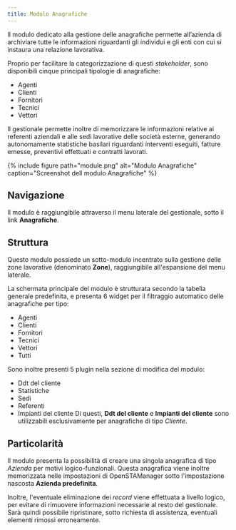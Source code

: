 ```yaml
---
title: Modulo Anagrafiche
---
```


Il modulo dedicato alla gestione delle anagrafiche permette all’azienda di archiviare tutte le informazioni riguardanti gli individui e gli enti con cui si instaura una relazione lavorativa.

Proprio per facilitare la categorizzazione di questi *stakeholder*, sono disponibili cinque principali tipologie di
anagrafiche:
 - Agenti
 - Clienti
 - Fornitori
 - Tecnici
 - Vettori

Il gestionale permette inoltre di memorizzare le informazioni relative ai referenti aziendali e alle sedi lavorative delle società esterne, generando autonomamente statistiche basilari riguardanti interventi eseguiti, fatture emesse, preventivi effettuati e contratti lavorati.

{% include figure path="module.png" alt="Modulo Anagrafiche" caption="Screenshot dell modulo Anagrafiche" %}

## Navigazione

Il modulo è raggiungibile attraverso il menu laterale del gestionale, sotto il link **Anagrafiche**.

## Struttura

Questo modulo possiede un sotto-modulo incentrato sulla gestione delle zone lavorative (denominato **Zone**), raggiungibile all'espansione del menu laterale.

La schermata principale del modulo è strutturata secondo la tabella generale predefinita, e presenta 6 widget per il filtraggio automatico delle anagrafiche per tipo:
 - Agenti
 - Clienti
 - Fornitori
 - Tecnici
 - Vettori
 - Tutti

Sono inoltre presenti 5 plugin nella sezione di modifica del modulo:
 - Ddt del cliente
 - Statistiche
 - Sedi
 - Referenti
 - Impianti del cliente
Di questi, **Ddt del cliente** e **Impianti del cliente** sono utilizzabili esclusivamente per anagrafiche di tipo *Cliente*.

## Particolarità

Il modulo presenta la possibilità di creare una singola anagrafica di tipo *Azienda* per motivi logico-funzionali.
Questa anagrafica viene inoltre memorizzata nelle impostazioni di OpenSTAManager sotto l'impostazione nascosta **Azienda predefinita**.

Inoltre, l'eventuale eliminazione dei *record* viene effettuata a livello logico, per evitare di rimuovere informazioni necessarie al resto del gestionale.
Sarà quindi possibile ripristinare, sotto richiesta di assistenza, eventuali elementi rimossi erroneamente.